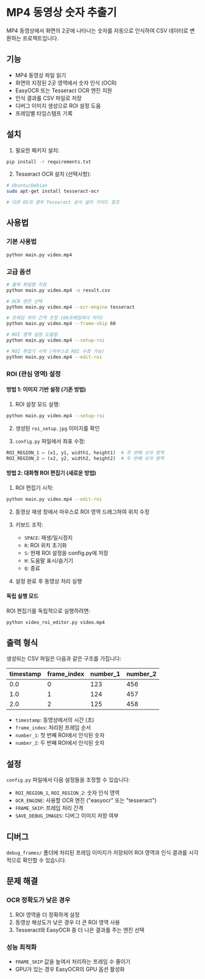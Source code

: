 # MP4 동영상 숫자 추출기

MP4 동영상에서 화면의 2곳에 나타나는 숫자를 자동으로 인식하여 CSV 데이터로 변환하는 프로젝트입니다.

## 기능

- MP4 동영상 파일 읽기
- 화면의 지정된 2곳 영역에서 숫자 인식 (OCR)
- EasyOCR 또는 Tesseract OCR 엔진 지원
- 인식 결과를 CSV 파일로 저장
- 디버그 이미지 생성으로 ROI 설정 도움
- 프레임별 타임스탬프 기록

## 설치

1. 필요한 패키지 설치:
```bash
pip install -r requirements.txt
```

2. Tesseract OCR 설치 (선택사항):
```bash
# Ubuntu/Debian
sudo apt-get install tesseract-ocr

# 다른 OS의 경우 Tesseract 공식 설치 가이드 참조
```

## 사용법

### 기본 사용법
```bash
python main.py video.mp4
```

### 고급 옵션
```bash
# 출력 파일명 지정
python main.py video.mp4 -o result.csv

# OCR 엔진 선택
python main.py video.mp4 --ocr-engine tesseract

# 프레임 처리 간격 조정 (60프레임마다 처리)
python main.py video.mp4 --frame-skip 60

# ROI 영역 설정 도움말
python main.py video.mp4 --setup-roi

# ROI 편집기 시작 (마우스로 ROI 수정 가능)
python main.py video.mp4 --edit-roi

```

### ROI (관심 영역) 설정

#### 방법 1: 이미지 기반 설정 (기존 방법)

1. ROI 설정 모드 실행:
```bash
python main.py video.mp4 --setup-roi
```

2. 생성된 `roi_setup.jpg` 이미지를 확인

3. `config.py` 파일에서 좌표 수정:
```python
ROI_REGION_1 = (x1, y1, width1, height1)  # 첫 번째 숫자 영역
ROI_REGION_2 = (x2, y2, width2, height2)  # 두 번째 숫자 영역
```

#### 방법 2: 대화형 ROI 편집기 (새로운 방법)
1. ROI 편집기 시작:
```bash
python main.py video.mp4 --edit-roi
```

2. 동영상 재생 창에서 마우스로 ROI 영역 드래그하여 위치 수정

3. 키보드 조작:
   - `SPACE`: 재생/일시정지
   - `R`: ROI 위치 초기화
   - `S`: 현재 ROI 설정을 config.py에 저장
   - `H`: 도움말 표시/숨기기
   - `Q`: 종료

4. 설정 완료 후 동영상 처리 실행

#### 독립 실행 모드
ROI 편집기를 독립적으로 실행하려면:
```bash
python video_roi_editor.py video.mp4
```

## 출력 형식

생성되는 CSV 파일은 다음과 같은 구조를 가집니다:

| timestamp | frame_index | number_1 | number_2 |
|-----------|-------------|----------|----------|
| 0.0       | 0           | 123      | 456      |
| 1.0       | 1           | 124      | 457      |
| 2.0       | 2           | 125      | 458      |

- `timestamp`: 동영상에서의 시간 (초)
- `frame_index`: 처리된 프레임 순서
- `number_1`: 첫 번째 ROI에서 인식된 숫자
- `number_2`: 두 번째 ROI에서 인식된 숫자

## 설정

`config.py` 파일에서 다음 설정들을 조정할 수 있습니다:

- `ROI_REGION_1`, `ROI_REGION_2`: 숫자 인식 영역
- `OCR_ENGINE`: 사용할 OCR 엔진 ("easyocr" 또는 "tesseract")
- `FRAME_SKIP`: 프레임 처리 간격
- `SAVE_DEBUG_IMAGES`: 디버그 이미지 저장 여부

## 디버그

`debug_frames/` 폴더에 처리된 프레임 이미지가 저장되어 ROI 영역과 인식 결과를 시각적으로 확인할 수 있습니다.

## 문제 해결

### OCR 정확도가 낮은 경우
1. ROI 영역을 더 정확하게 설정
2. 동영상 해상도가 낮은 경우 더 큰 ROI 영역 사용
3. Tesseract와 EasyOCR 중 더 나은 결과를 주는 엔진 선택

### 성능 최적화
- `FRAME_SKIP` 값을 높여서 처리하는 프레임 수 줄이기
- GPU가 있는 경우 EasyOCR의 GPU 옵션 활성화